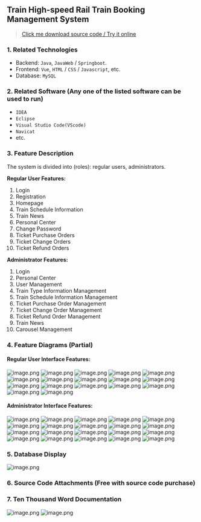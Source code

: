 ## Train High-speed Rail Train Booking Management System

> [Click me download source code / Try it online](https://www.devquizdone.online/detail/5ed6e18f074a49beba37d82f4c0c8ed5/ghb20250919) 

### 1. Related Technologies
- Backend: `Java`, `JavaWeb` / `Springboot`.
- Frontend: `Vue`, `HTML` / `CSS` / `Javascript`, etc.
- Database: `MySQL`

### 2. Related Software (Any one of the listed software can be used to run)
- `IDEA`
- `Eclipse`
- `Visual Studio Code(VScode)`
- `Navicat`
- etc.

### 3. Feature Description
The system is divided into (roles): regular users, administrators.

**Regular User Features:**
1. Login
2. Registration
3. Homepage
4. Train Schedule Information
5. Train News
6. Personal Center
7. Change Password
8. Ticket Purchase Orders
9. Ticket Change Orders
10. Ticket Refund Orders


**Administrator Features:**
1. Login
2. Personal Center
3. User Management
4. Train Type Information Management
5. Train Schedule Information Management
6. Ticket Purchase Order Management
7. Ticket Change Order Management
8. Ticket Refund Order Management
9. Train News
10. Carousel Management

### 4. Feature Diagrams (Partial)

#### Regular User Interface Features:
![image.png](https://store.ptcc9.top/notmaker/user_upload/23e90a2b7e1a4a0d897ed19f76c3e366/2024-10-08%2021:11:37_image.png)
![image.png](https://store.ptcc9.top/notmaker/user_upload/23e90a2b7e1a4a0d897ed19f76c3e366/2024-10-08%2021:11:51_image.png)
![image.png](https://store.ptcc9.top/notmaker/user_upload/23e90a2b7e1a4a0d897ed19f76c3e366/2024-10-08%2021:12:42_image.png)
![image.png](https://store.ptcc9.top/notmaker/user_upload/23e90a2b7e1a4a0d897ed19f76c3e366/2024-10-08%2021:12:52_image.png)
![image.png](https://store.ptcc9.top/notmaker/user_upload/23e90a2b7e1a4a0d897ed19f76c3e366/2024-10-08%2021:13:00_image.png)
![image.png](https://store.ptcc9.top/notmaker/user_upload/23e90a2b7e1a4a0d897ed19f76c3e366/2024-10-08%2021:13:11_image.png)
![image.png](https://store.ptcc9.top/notmaker/user_upload/23e90a2b7e1a4a0d897ed19f76c3e366/2024-10-08%2021:13:42_image.png)
![image.png](https://store.ptcc9.top/notmaker/user_upload/23e90a2b7e1a4a0d897ed19f76c3e366/2024-10-08%2021:13:50_image.png)
![image.png](https://store.ptcc9.top/notmaker/user_upload/23e90a2b7e1a4a0d897ed19f76c3e366/2024-10-08%2021:14:04_image.png)
![image.png](https://store.ptcc9.top/notmaker/user_upload/23e90a2b7e1a4a0d897ed19f76c3e366/2024-10-08%2021:14:21_image.png)
![image.png](https://store.ptcc9.top/notmaker/user_upload/23e90a2b7e1a4a0d897ed19f76c3e366/2024-10-08%2021:14:30_image.png)
![image.png](https://store.ptcc9.top/notmaker/user_upload/23e90a2b7e1a4a0d897ed19f76c3e366/2024-10-08%2021:14:35_image.png)
![image.png](https://store.ptcc9.top/notmaker/user_upload/23e90a2b7e1a4a0d897ed19f76c3e366/2024-10-08%2021:14:47_image.png)
![image.png](https://store.ptcc9.top/notmaker/user_upload/23e90a2b7e1a4a0d897ed19f76c3e366/2024-10-08%2021:14:55_image.png)
![image.png](https://store.ptcc9.top/notmaker/user_upload/23e90a2b7e1a4a0d897ed19f76c3e366/2024-10-08%2021:15:03_image.png)
![image.png](https://store.ptcc9.top/notmaker/user_upload/23e90a2b7e1a4a0d897ed19f76c3e366/2024-10-08%2021:15:11_image.png)
![image.png](https://store.ptcc9.top/notmaker/user_upload/23e90a2b7e1a4a0d897ed19f76c3e366/2024-10-08%2021:16:30_image.png)

#### Administrator Interface Features:
![image.png](https://store.ptcc9.top/notmaker/user_upload/23e90a2b7e1a4a0d897ed19f76c3e366/2024-10-08%2021:16:42_image.png)
![image.png](https://store.ptcc9.top/notmaker/user_upload/23e90a2b7e1a4a0d897ed19f76c3e366/2024-10-08%2021:16:55_image.png)
![image.png](https://store.ptcc9.top/notmaker/user_upload/23e90a2b7e1a4a0d897ed19f76c3e366/2024-10-08%2021:17:02_image.png)
![image.png](https://store.ptcc9.top/notmaker/user_upload/23e90a2b7e1a4a0d897ed19f76c3e366/2024-10-08%2021:17:09_image.png)
![image.png](https://store.ptcc9.top/notmaker/user_upload/23e90a2b7e1a4a0d897ed19f76c3e366/2024-10-08%2021:17:19_image.png)
![image.png](https://store.ptcc9.top/notmaker/user_upload/23e90a2b7e1a4a0d897ed19f76c3e366/2024-10-08%2021:17:27_image.png)
![image.png](https://store.ptcc9.top/notmaker/user_upload/23e90a2b7e1a4a0d897ed19f76c3e366/2024-10-08%2021:17:34_image.png)
![image.png](https://store.ptcc9.top/notmaker/user_upload/23e90a2b7e1a4a0d897ed19f76c3e366/2024-10-08%2021:17:41_image.png)
![image.png](https://store.ptcc9.top/notmaker/user_upload/23e90a2b7e1a4a0d897ed19f76c3e366/2024-10-08%2021:17:49_image.png)
![image.png](https://store.ptcc9.top/notmaker/user_upload/23e90a2b7e1a4a0d897ed19f76c3e366/2024-10-08%2021:17:58_image.png)
![image.png](https://store.ptcc9.top/notmaker/user_upload/23e90a2b7e1a4a0d897ed19f76c3e366/2024-10-08%2021:18:10_image.png)
![image.png](https://store.ptcc9.top/notmaker/user_upload/23e90a2b7e1a4a0d897ed19f76c3e366/2024-10-08%2021:18:19_image.png)
![image.png](https://store.ptcc9.top/notmaker/user_upload/23e90a2b7e1a4a0d897ed19f76c3e366/2024-10-08%2021:18:28_image.png)
![image.png](https://store.ptcc9.top/notmaker/user_upload/23e90a2b7e1a4a0d897ed19f76c3e366/2024-10-08%2021:18:41_image.png)
![image.png](https://store.ptcc9.top/notmaker/user_upload/23e90a2b7e1a4a0d897ed19f76c3e366/2024-10-08%2021:18:47_image.png)
![image.png](https://store.ptcc9.top/notmaker/user_upload/23e90a2b7e1a4a0d897ed19f76c3e366/2024-10-08%2021:18:54_image.png)
![image.png](https://store.ptcc9.top/notmaker/user_upload/23e90a2b7e1a4a0d897ed19f76c3e366/2024-10-08%2021:19:01_image.png)
![image.png](https://store.ptcc9.top/notmaker/user_upload/23e90a2b7e1a4a0d897ed19f76c3e366/2024-10-08%2021:19:08_image.png)
![image.png](https://store.ptcc9.top/notmaker/user_upload/23e90a2b7e1a4a0d897ed19f76c3e366/2024-10-08%2021:19:14_image.png)
![image.png](https://store.ptcc9.top/notmaker/user_upload/23e90a2b7e1a4a0d897ed19f76c3e366/2024-10-08%2021:19:21_image.png)

### 5. Database Display
![image.png](https://store.ptcc9.top/notmaker/user_upload/23e90a2b7e1a4a0d897ed19f76c3e366/2024-10-08%2021:19:32_image.png)

### 6. Source Code Attachments (Free with source code purchase)

### 7. Ten Thousand Word Documentation
![image.png](https://store.ptcc9.top/notmaker/user_upload/23e90a2b7e1a4a0d897ed19f76c3e366/2024-10-08%2021:20:07_image.png)
![image.png](https://store.ptcc9.top/notmaker/user_upload/23e90a2b7e1a4a0d897ed19f76c3e366/2024-10-08%2021:20:50_image.png)

